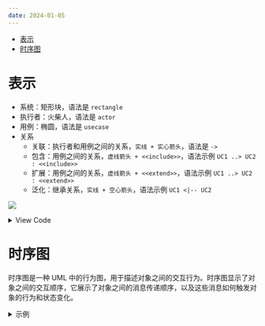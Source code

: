```yaml
---
date: 2024-01-05
---
```


- [表示](#表示)
- [时序图](#时序图)

# 表示

- 系统：矩形块，语法是 `rectangle`
- 执行者：火柴人，语法是 `actor`
- 用例：椭圆，语法是 `usecase`
- 关系
  - 关联：执行者和用例之间的关系，`实线 + 实心箭头`，语法是 `->`
  - 包含：用例之间的关系，`虚线箭头 + <<include>>`，语法示例 `UC1 ..> UC2 : <<include>>`
  - 扩展：用例之间的关系，`虚线箭头 + <<extend>>`，语法示例 `UC1 ..> UC2 : <<extend>>`
  - 泛化：继承关系，`实线 + 空心箭头`，语法示例 `UC1 <|-- UC2`

![](http://yano.oss-cn-beijing.aliyuncs.com/blog/2024-01-05-15-37-37.png)

<details> <summary>View Code</summary>

```
@startuml
left to right direction
actor 客户 as Actor
actor 银行 as Actor2

rectangle "某银行App" {
	usecase "转账" as UC1
	usecase "查询余额" as UC2
	usecase "理财" as UC3
	usecase "贷款" as UC4
	usecase "评估资产" as UC5
	usecase "提示限额" as UC6
}

Actor <|-up- 个人用户
Actor <|-up- 企业用户
Actor --> UC1

Actor --> UC2
Actor --> UC3
Actor --> UC4
UC1 ----> Actor2
UC2 ----> Actor2
UC3 ----> Actor2
UC4 ----> Actor2

UC4 .left.> UC5 :<<include>>
UC1 <.down. UC6 :<<extend>>

@enduml
```
</details>

# 时序图

时序图是一种 UML 中的行为图，用于描述对象之间的交互行为。时序图显示了对象之间的交互顺序，它展示了对象之间的消息传递顺序，以及这些消息如何触发对象的行为和状态变化。

<details> <summary>示例</summary>

![](http://yano.oss-cn-beijing.aliyuncs.com/blog/2024-01-05-17-00-38.png)

```
@startuml
hide footbox
skinparam style strictuml
autonumber 1

actor "用户" as User
participant SyncPlusTopicChannel as SyncPlusTopicChannel
participant SyncManager as SyncManager
participant SyncDownTask as SyncDownTask
participant SyncPlusReliableChannel as SyncPlusReliableChannel
participant SyncPlusDatabaseManager as SyncPlusDatabaseManager
participant SyncPlusBizChannelPool as SyncPlusBizChannelPool
participant BizOrDataListener as Listener

activate User
User -> SyncPlusTopicChannel : dispatch
activate SyncPlusTopicChannel

SyncPlusTopicChannel -> SyncManager : startDownSync
activate SyncManager

SyncManager -> SyncDownTask : process
activate SyncDownTask

loop#lightblue
		opt#pink
			SyncDownTask -> SyncDownTask : getDifference
		end
		SyncDownTask -> SyncDownTask : parseData
		SyncDownTask -> SyncPlusReliableChannel : onReceived
		activate SyncPlusReliableChannel

		autonumber 7 "<font color=green>0</font>"
		group 第一个异步处理
				SyncPlusReliableChannel ->> SyncPlusDatabaseManager : Insert
				activate SyncPlusDatabaseManager
				return ack
				return ack
				deactivate SyncPlusDatabaseManager
				SyncDownTask -> SyncDownTask : updateSyncInfo
		end

autonumber 7 "<font color=red>0</font>"
			group 第二个异步处理
					loop#lightblue <color blue>如果第 15 步返回有缓存数据 </color>
							SyncPlusReliableChannel ->> SyncPlusBizChannelPool:AddSyncData
							activate SyncPlusReliableChannel
							activate SyncPlusBizChannelPool
							SyncPlusBizChannelPool -> Listener : OnReceived/OnToolong2
							activate Listener
							return
							return 
							SyncPlusReliableChannel -> SyncPlusReliableChannel :  onSyncDataObjectAckSuccess
							deactivate SyncPlusBizChannelPool
		
							SyncPlusReliableChannel -> SyncPlusDatabaseManager : Remove
							activate SyncPlusDatabaseManager
							/'可以用 return 来代替
								SyncPlusReliableChannel <-- SyncPlusDatabaseManager
								deactivate SyncPlusDatabaseManager
							'/
							return
							'可以用 ++ 来代替 activate'
							SyncPlusReliableChannel -> SyncPlusDatabaseManager ++ : Read
							return
					end
			end
			SyncDownTask <-- SyncPlusReliableChannel
			deactivate SyncPlusReliableChannel
end

autonumber 11 "<font color=black>0</font>"
SyncDownTask --> SyncManager
alt#Gold 第一个异步处理的loop结束
		SyncManager -> SyncManager : endDownSync
end
deactivate SyncDownTask
SyncPlusTopicChannel <-- SyncManager
deactivate SyncManager
User <-- SyncPlusTopicChannel
deactivate SyncPlusTopicChannel

@enduml
```
</details>
